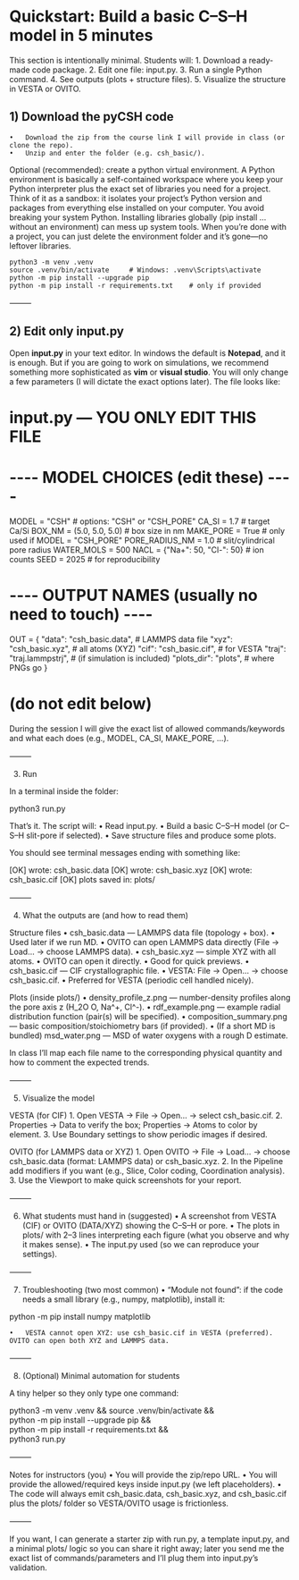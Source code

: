 # Quickstart: Build a basic C–S–H model in 5 minutes

This section is intentionally minimal. Students will:
	1.	Download a ready-made code package.
	2.	Edit one file: input.py.
	3.	Run a single Python command.
	4.	See outputs (plots + structure files).
	5.	Visualize the structure in VESTA or OVITO.


## 1) Download the pyCSH code
	•	Download the zip from the course link I will provide in class (or clone the repo).
	•	Unzip and enter the folder (e.g. csh_basic/).

Optional (recommended): create a python virtual environment. A Python environment is basically a self-contained workspace where you keep your Python interpreter plus the exact set of libraries you need for a project. Think of it as a sandbox: it isolates your project’s Python version and packages from everything else installed on your computer. You avoid breaking your system Python. Installing libraries globally (pip install … without an environment) can mess up system tools. When you’re done with a project, you can just delete the environment folder and it’s gone—no leftover libraries.

```
python3 -m venv .venv
source .venv/bin/activate     # Windows: .venv\Scripts\activate
python -m pip install --upgrade pip
python -m pip install -r requirements.txt    # only if provided
```

⸻

## 2) Edit only input.py

Open **input.py** in your text editor. In windows the default is **Notepad**, and it is enough. But if you are going to work on simulations, we recommend something more sophisticated as **vim** or **visual studio**. You will only change a few parameters (I will dictate the exact options later). The file looks like:

# input.py  — YOU ONLY EDIT THIS FILE

# ---- MODEL CHOICES (edit these) ----
MODEL = "CSH"                 # options: "CSH" or "CSH_PORE"
CA_SI = 1.7                   # target Ca/Si
BOX_NM = (5.0, 5.0, 5.0)      # box size in nm
MAKE_PORE = True              # only used if MODEL = "CSH_PORE"
PORE_RADIUS_NM = 1.0          # slit/cylindrical pore radius
WATER_MOLS = 500
NACL = {"Na+": 50, "Cl-": 50} # ion counts
SEED = 2025                   # for reproducibility

# ---- OUTPUT NAMES (usually no need to touch) ----
OUT = {
    "data": "csh_basic.data",     # LAMMPS data file
    "xyz":  "csh_basic.xyz",      # all atoms (XYZ)
    "cif":  "csh_basic.cif",      # for VESTA
    "traj": "traj.lammpstrj",     # (if simulation is included)
    "plots_dir": "plots",         # where PNGs go
}

# (do not edit below)

During the session I will give the exact list of allowed commands/keywords and what each does (e.g., MODEL, CA_SI, MAKE_PORE, …).

⸻

3) Run

In a terminal inside the folder:

python3 run.py

That’s it. The script will:
	•	Read input.py.
	•	Build a basic C–S–H model (or C–S–H slit-pore if selected).
	•	Save structure files and produce some plots.

You should see terminal messages ending with something like:

[OK] wrote: csh_basic.data
[OK] wrote: csh_basic.xyz
[OK] wrote: csh_basic.cif
[OK] plots saved in: plots/


⸻

4) What the outputs are (and how to read them)

Structure files
	•	csh_basic.data — LAMMPS data file (topology + box).
	•	Used later if we run MD.
	•	OVITO can open LAMMPS data directly (File → Load… → choose LAMMPS data).
	•	csh_basic.xyz — simple XYZ with all atoms.
	•	OVITO can open it directly.
	•	Good for quick previews.
	•	csh_basic.cif — CIF crystallographic file.
	•	VESTA: File → Open… → choose csh_basic.cif.
	•	Preferred for VESTA (periodic cell handled nicely).

Plots (inside plots/)
	•	density_profile_z.png — number-density profiles along the pore axis z (H_2O O, Na^+, Cl^-).
	•	rdf_example.png — example radial distribution function (pair(s) will be specified).
	•	composition_summary.png — basic composition/stoichiometry bars (if provided).
	•	(If a short MD is bundled) msd_water.png — MSD of water oxygens with a rough D estimate.

In class I’ll map each file name to the corresponding physical quantity and how to comment the expected trends.

⸻

5) Visualize the model

VESTA (for CIF)
	1.	Open VESTA → File → Open… → select csh_basic.cif.
	2.	Properties → Data to verify the box; Properties → Atoms to color by element.
	3.	Use Boundary settings to show periodic images if desired.

OVITO (for LAMMPS data or XYZ)
	1.	Open OVITO → File → Load… → choose csh_basic.data (format: LAMMPS data) or csh_basic.xyz.
	2.	In the Pipeline add modifiers if you want (e.g., Slice, Color coding, Coordination analysis).
	3.	Use the Viewport to make quick screenshots for your report.

⸻

6) What students must hand in (suggested)
	•	A screenshot from VESTA (CIF) or OVITO (DATA/XYZ) showing the C–S–H or pore.
	•	The plots in plots/ with 2–3 lines interpreting each figure (what you observe and why it makes sense).
	•	The input.py used (so we can reproduce your settings).

⸻

7) Troubleshooting (two most common)
	•	“Module not found”: if the code needs a small library (e.g., numpy, matplotlib), install it:

python -m pip install numpy matplotlib


	•	VESTA cannot open XYZ: use csh_basic.cif in VESTA (preferred). OVITO can open both XYZ and LAMMPS data.

⸻

8) (Optional) Minimal automation for students

A tiny helper so they only type one command:

python3 -m venv .venv && source .venv/bin/activate && \
python -m pip install --upgrade pip && \
python -m pip install -r requirements.txt && \
python3 run.py


⸻

Notes for instructors (you)
	•	You will provide the zip/repo URL.
	•	You will provide the allowed/required keys inside input.py (we left placeholders).
	•	The code will always emit csh_basic.data, csh_basic.xyz, and csh_basic.cif plus the plots/ folder so VESTA/OVITO usage is frictionless.

⸻

If you want, I can generate a starter zip with run.py, a template input.py, and a minimal plots/ logic so you can share it right away; later you send me the exact list of commands/parameters and I’ll plug them into input.py’s validation.
```
